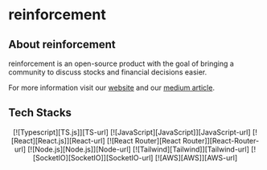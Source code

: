 # reinforcement
## About reinforcement
reinforcement is an open-source product with the goal of bringing a community to discuss stocks and financial decisions easier.

For more information visit our [website](http://www.kubersee.com/) and our [medium article](https://medium.com/@kubersee/visualize-your-kubernetes-clusters-and-log-data-in-real-time-d58eb47409e0).


## Tech Stacks

<div align="center" width="100%">
            
[![Typescript][TS.js]][TS-url] [![JavaScript][JavaScript]][JavaScript-url] [![React][React.js]][React-url] [![React Router][React Router]][React-Router-url] [![Node.js][Node.js]][Node-url] [![Tailwind][Tailwind]][Tailwind-url] [![SocketIO][SocketIO]][SocketIO-url] [![AWS][AWS]][AWS-url]
</div>
